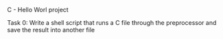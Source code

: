 C - Hello Worl project

Task 0: Write a shell script that runs a C file through the preprocessor and save the result into another file

